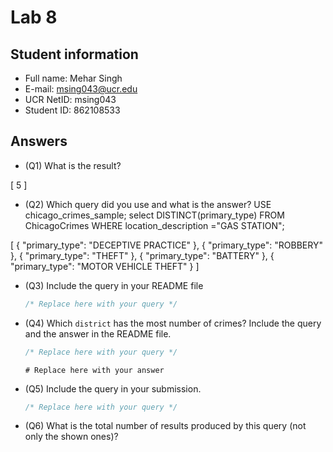# Lab 8

## Student information

* Full name: Mehar Singh
* E-mail: msing043@ucr.edu
* UCR NetID: msing043
* Student ID: 862108533

## Answers

* (Q1) What is the result?

[
        5
]

* (Q2) Which query did you use and what is the answer?
USE chicago_crimes_sample;
select DISTINCT(primary_type) 
FROM ChicagoCrimes 
WHERE location_description ="GAS STATION";

[
        {
                "primary_type": "DECEPTIVE PRACTICE"
        },
        {
                "primary_type": "ROBBERY"
        },
        {
                "primary_type": "THEFT"
        },
        {
                "primary_type": "BATTERY"
        },
        {
                "primary_type": "MOTOR VEHICLE THEFT"
        }
]

* (Q3) Include the query in your README file

  ```sql
  /* Replace here with your query */
  ```

* (Q4) Which `district` has the most number of crimes? Include the query and the answer in the README file.

  ```sql
  /* Replace here with your query */
  ```

  ```text
  # Replace here with your answer
  ```

* (Q5) Include the query in your submission.

  ```sql
  /* Replace here with your query */
  ```

* (Q6) What is the total number of results produced by this query (not only the shown ones)?
